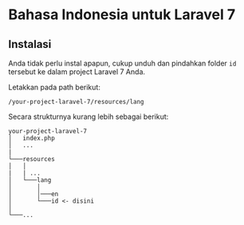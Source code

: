 # Bahasa Indonesia untuk Laravel 7

## Instalasi
Anda tidak perlu instal apapun, cukup unduh dan pindahkan folder `id` tersebut ke dalam project Laravel 7 Anda.

Letakkan pada path berikut:
```
/your-project-laravel-7/resources/lang
```

Secara strukturnya kurang lebih sebagai berikut:
```
your-project-laravel-7
│   index.php
│   ...
|
└───resources
│   │
|   | ...
│   └───lang
│       │
│       │───en
│       └───id <- disini
│
└───...
```

